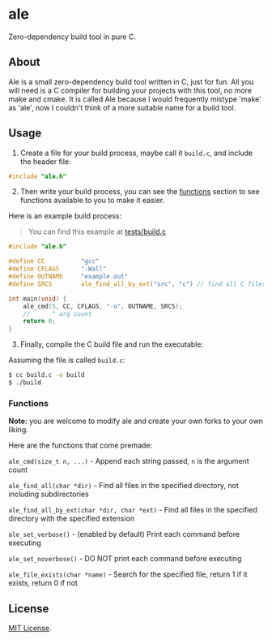 # ale

Zero-dependency build tool in pure C.

## About

Ale is a small zero-dependency build tool written in C, just for fun. All you will need is a C compiler for building your projects with this tool, no more make and cmake. It is called Ale because I would frequently mistype 'make' as 'ale', now I couldn't think of a more suitable name for a build tool.

## Usage

1. Create a file for your build process, maybe call it ```build.c```, and include the header file:

```c
#include "ale.h"
```

2. Then write your build process, you can see the [functions](#functions) section to see functions available to you to make it easier.

Here is an example build process:

> You can find this example at [tests/build.c](./tests/build.c)

```c
#include "ale.h"

#define CC          "gcc"
#define CFLAGS      "-Wall"
#define OUTNAME     "example.out"
#define SRCS        ale_find_all_by_ext("src", "c") // find all C files in current directory

int main(void) {
    ale_cmd(5, CC, CFLAGS, "-o", OUTNAME, SRCS);
    //      ^ arg count
    return 0;
}
```

3. Finally, compile the C build file and run the executable:

Assuming the file is called ```build.c```:

```sh
$ cc build.c -o build
$ ./build
```

### Functions

**Note:** you are welcome to modify ale and create your own forks to your own liking.

Here are the functions that come premade:

```ale_cmd(size_t n, ...)``` - Append each string passed, ```n``` is the argument count

```ale_find_all(char *dir)``` - Find all files in the specified directory, not including subdirectories

```ale_find_all_by_ext(char *dir, char *ext)``` - Find all files in the specified directory with the specified extension

```ale_set_verbose()``` - (enabled by default) Print each command before executing

```ale_set_noverbose()``` - DO NOT print each command before executing

```ale_file_exists(char *name)``` - Search for the specified file, return 1 if it exists, return 0 if not

## License

[MIT License](./LICENSE).
